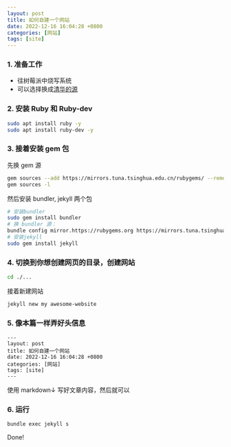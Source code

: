 ```yaml
---
layout: post
title: 如何自建一个网站
date: 2022-12-16 16:04:28 +0800
categories: [网站]
tags: [site]
---
```

### 1. 准备工作
- 往树莓派中烧写系统
- 可以选择换成[清华的源](https://mirrors.tuna.tsinghua.edu.cn/)

### 2. 安装 Ruby 和 Ruby-dev
```bash
sudo apt install ruby -y
sudo apt install ruby-dev -y
```

### 3. 接着安装 gem 包
先换 gem 源
```bash
gem sources --add https://mirrors.tuna.tsinghua.edu.cn/rubygems/ --remove https://rubygems.org/
gem sources -l
```
然后安装 bundler, jekyll 两个包
```bash
# 安装bundler
sudo gem install bundler
# 换 bundler 源：
bundle config mirror.https://rubygems.org https://mirrors.tuna.tsinghua.edu.cn/rubygems
# 安装jekyll
sudo gem install jekyll
```

### 4. 切换到你想创建网页的目录，创建网站
```bash
cd ./...
```
接着新建网站
```bash
jekyll new my awesome-website
```

### 5. 像本篇一样弄好头信息
```liquid
---
layout: post
title: 如何自建一个网站
date: 2022-12-16 16:04:28 +0800
categories: [网站]
tags: [site]
---
```
使用 markdown↓ 写好文章内容，然后就可以

### 6. 运行
```bash
bundle exec jekyll s
```
Done!